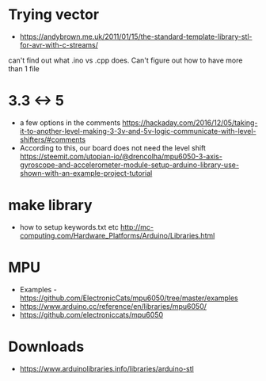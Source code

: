 # Trying vector
* https://andybrown.me.uk/2011/01/15/the-standard-template-library-stl-for-avr-with-c-streams/

can't find out what .ino vs .cpp does. Can't figure out how to have more than 1 file



# 3.3 <-> 5
* a few options in the comments https://hackaday.com/2016/12/05/taking-it-to-another-level-making-3-3v-and-5v-logic-communicate-with-level-shifters/#comments
* According to this, our board does not need the level shift https://steemit.com/utopian-io/@drencolha/mpu6050-3-axis-gyroscope-and-accelerometer-module-setup-arduino-library-use-shown-with-an-example-project-tutorial


# make library
* how to setup keywords.txt etc http://mc-computing.com/Hardware_Platforms/Arduino/Libraries.html


# MPU
* Examples - https://github.com/ElectronicCats/mpu6050/tree/master/examples
* https://www.arduino.cc/reference/en/libraries/mpu6050/
* https://github.com/electroniccats/mpu6050


# Downloads
* https://www.arduinolibraries.info/libraries/arduino-stl

